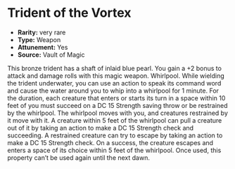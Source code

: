 
# Trident of the Vortex

* **Rarity:** very rare
* **Type:** Weapon
* **Attunement:** Yes
* **Source:** Vault of Magic


This bronze trident has a shaft of inlaid blue pearl. You gain a +2 bonus to attack and damage rolls with this magic weapon. Whirlpool. While wielding the trident underwater, you can use an action to speak its command word and cause the water around you to whip into a whirlpool for 1 minute. For the duration, each creature that enters or starts its turn in a space within 10 feet of you must succeed on a DC 15 Strength saving throw or be restrained by the whirlpool. The whirlpool moves with you, and creatures restrained by it move with it. A creature within 5 feet of the whirlpool can pull a creature out of it by taking an action to make a DC 15 Strength check and succeeding. A restrained creature can try to escape by taking an action to make a DC 15 Strength check. On a success, the creature escapes and enters a space of its choice within 5 feet of the whirlpool. Once used, this property can’t be used again until the next dawn.
